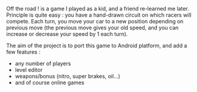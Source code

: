 Off the road ! is a game I played as a kid, and a friend re-learned me later.
Principle is quite easy : you have a hand-drawn circuit on which racers will compete. Each turn, you move your car to a new position depending on previous move (the previous move gives your old speed, and you can increase or decrease your speed by 1 each turn).

The aim of the project is to port this game to Android platform, and add a few features :
  * any number of players
  * level editor
  * weapons/bonus (nitro, super brakes, oil...)
  * and of course online games
